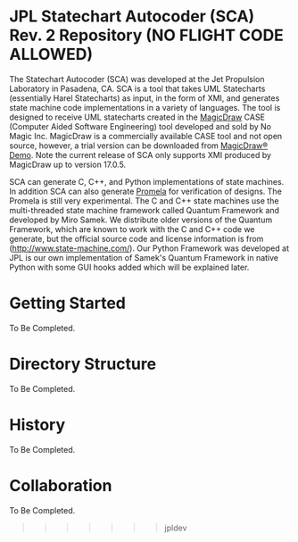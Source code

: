 JPL Statechart Autocoder (SCA) Rev. 2 Repository (NO FLIGHT CODE ALLOWED)
=======

The Statechart Autocoder (SCA) was developed at the Jet Propulsion Laboratory
in Pasadena, CA.  SCA is a tool that takes UML Statecharts (essentially Harel 
Statecharts) as input, in the form of XMI, and generates state machine code 
implementations in a variety of languages.  The tool is designed to receive UML
statecharts created in the [MagicDraw](http://www.nomagic.com/products/magicdraw.html)
CASE (Computer Aided Software Engineering) tool developed and sold by No Magic Inc.
MagicDraw is a commercially available CASE tool and not open source, however,
a trial version can be downloaded from [MagicDraw® Demo](https://www.magicdraw.com/main.php?ts=download&cmd_show_download=1&NMSESSID=107bd63d36ba787fbce7d140fb05d8be&group=1&menu=download_demo&c=5a19b9e8c05b71aaa19aedbc9376d9b3).
Note the current release of SCA only supports XMI produced by MagicDraw up to 
version 17.0.5.

SCA can generate C, C++, and Python implementations of state machines.  In addition
SCA can also generate [Promela](http://en.wikipedia.org/wiki/Promela) for verification
of designs.  The Promela is still very experimental.  The C and C++ state machines use 
the multi-threaded state machine framework called Quantum Framework and developed 
by Miro Samek.  We distribute older versions of the Quantum Framework, which are
known to work with the C and C++ code we generate, but the official source code and 
license information is from (http://www.state-machine.com/).  Our Python Framework
was developed at JPL is our own implementation of Samek's Quantum Framework in native
Python with some GUI hooks added which will be explained later.

Getting Started
===
To Be Completed.

Directory Structure
===
To Be Completed.

History
===
To Be Completed.

Collaboration
===
To Be Completed.

>>>>>>> jpldev
